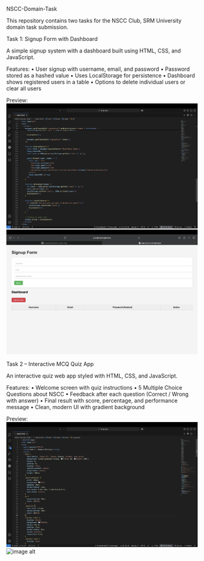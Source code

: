 NSCC-Domain-Task

This repository contains two tasks for the NSCC Club, SRM University domain task submission.


Task 1: Signup Form with Dashboard

A simple signup system with a dashboard built using HTML, CSS, and JavaScript.

Features:
	•	User signup with username, email, and password
	•	Password stored as a hashed value
	•	Uses LocalStorage for persistence
	•	Dashboard shows registered users in a table
	•	Options to delete individual users or clear all users

Preview: ![image alt](https://github.com/Prarabdha24/NSCC-Domain-Task/blob/71d6a8d20a0b81f51612d9ecedd9b0cddbc38fb4/task1code.png)
![image alt](https://github.com/Prarabdha24/NSCC-Domain-Task/blob/a7d4abc52dca531ad4cb420a21c665e09cd1ea2f/task1result.png)



Task 2 – Interactive MCQ Quiz App

An interactive quiz web app styled with HTML, CSS, and JavaScript.

Features:
	•	Welcome screen with quiz instructions
	•	5 Multiple Choice Questions about NSCC
	•	Feedback after each question (Correct / Wrong with answer)
	•	Final result with score, percentage, and performance message
	•	Clean, modern UI with gradient background

Preview: ![image alt](https://github.com/Prarabdha24/NSCC-Domain-Task/blob/ad5fcee8da65d060901dbb8f35a23ee34a0f2e79/task2code.png)
![image alt](https://github.com/Prarabdha24/NSCC-Domain-Task/blob/55be1019d9308a2ddcc5dbd16e8e174b93b97ecd/task2result.png)

